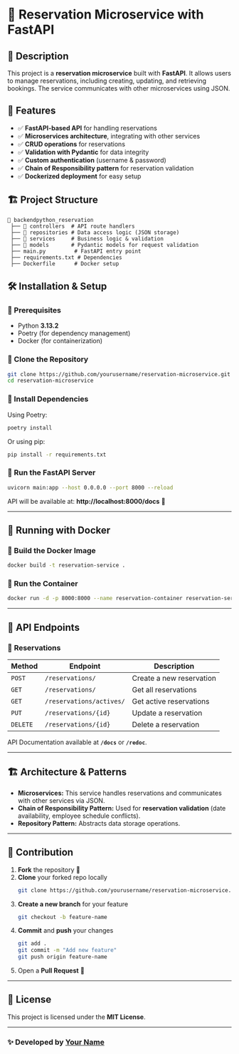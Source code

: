 # 📅 Reservation Microservice with FastAPI

## 📝 Description
This project is a **reservation microservice** built with **FastAPI**. It allows users to manage reservations, including creating, updating, and retrieving bookings. The service communicates with other microservices using JSON.

## 🚀 Features
- ✅ **FastAPI-based API** for handling reservations
- ✅ **Microservices architecture**, integrating with other services
- ✅ **CRUD operations** for reservations
- ✅ **Validation with Pydantic** for data integrity
- ✅ **Custom authentication** (username & password)
- ✅ **Chain of Responsibility pattern** for reservation validation
- ✅ **Dockerized deployment** for easy setup

## 🏗️ Project Structure
```
📂 backendpython_reservation
 ├── 📂 controllers  # API route handlers
 ├── 📂 repositories # Data access logic (JSON storage)
 ├── 📂 services     # Business logic & validation
 ├── 📂 models       # Pydantic models for request validation
 ├── main.py         # FastAPI entry point
 ├── requirements.txt # Dependencies
 ├── Dockerfile      # Docker setup
```

## 🛠️ Installation & Setup

### 🔹 Prerequisites
- Python **3.13.2**
- Poetry (for dependency management)
- Docker (for containerization)

### 🔹 Clone the Repository
```bash
git clone https://github.com/yourusername/reservation-microservice.git
cd reservation-microservice
```

### 🔹 Install Dependencies
Using Poetry:
```bash
poetry install
```
Or using pip:
```bash
pip install -r requirements.txt
```

### 🔹 Run the FastAPI Server
```bash
uvicorn main:app --host 0.0.0.0 --port 8000 --reload
```
API will be available at: **http://localhost:8000/docs** 🚀

---

## 🐳 Running with Docker
### 🔹 Build the Docker Image
```bash
docker build -t reservation-service .
```

### 🔹 Run the Container
```bash
docker run -d -p 8000:8000 --name reservation-container reservation-service
```

---

## 🔗 API Endpoints

### 📌 **Reservations**
| Method | Endpoint | Description |
|--------|---------|-------------|
| `POST` | `/reservations/` | Create a new reservation |
| `GET` | `/reservations/` | Get all reservations |
| `GET` | `/reservations/actives/` | Get active reservations |
| `PUT` | `/reservations/{id}` | Update a reservation |
| `DELETE` | `/reservations/{id}` | Delete a reservation |

API Documentation available at **`/docs`** or **`/redoc`**.

---

## 🏗️ Architecture & Patterns
- **Microservices:** This service handles reservations and communicates with other services via JSON.
- **Chain of Responsibility Pattern:** Used for **reservation validation** (date availability, employee schedule conflicts).
- **Repository Pattern:** Abstracts data storage operations.

---

## 📌 Contribution
1. **Fork** the repository 🍴
2. **Clone** your forked repo locally  
   ```bash
   git clone https://github.com/yourusername/reservation-microservice.git
   ```
3. **Create a new branch** for your feature  
   ```bash
   git checkout -b feature-name
   ```
4. **Commit** and **push** your changes  
   ```bash
   git add .
   git commit -m "Add new feature"
   git push origin feature-name
   ```
5. Open a **Pull Request** 🚀

---

## 📜 License
This project is licensed under the **MIT License**.

---

### ✨ Developed by [Your Name](https://github.com/yourusername)


